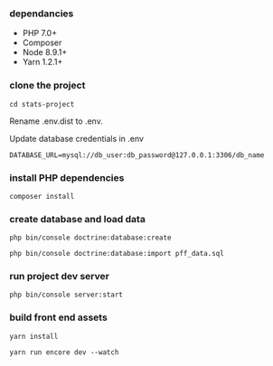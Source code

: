 ### dependancies 
- PHP 7.0+
- Composer
- Node 8.9.1+
- Yarn 1.2.1+

### clone the project

`cd stats-project`

Rename .env.dist to .env.

Update database credentials in .env

`DATABASE_URL=mysql://db_user:db_password@127.0.0.1:3306/db_name`

### install PHP dependencies

`composer install`

### create database and load data
 
`php bin/console doctrine:database:create`

`php bin/console doctrine:database:import pff_data.sql`

### run project dev server

`php bin/console server:start`

### build front end assets

`yarn install`

`yarn run encore dev --watch`
